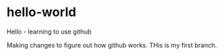 # hello-world
Hello - learning to use github

Making changes to figure out how github works. THis is my first branch.
